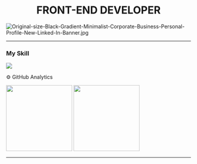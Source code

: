 
<h1 align="center" >FRONT-END DEVELOPER</h1 >

![Original-size-Black-Gradient-Minimalist-Corporate-Business-Personal-Profile-New-Linked-In-Banner.jpg](https://i.postimg.cc/xT9tv99T/Original-size-Black-Gradient-Minimalist-Corporate-Business-Personal-Profile-New-Linked-In-Banner.jpg)
<hr>


### My Skill
<img src="https://skillicons.dev/icons?i=js,html,css,ts,react,tailwind,astro,)](https://skillicons.dev" >

⚙️ GitHub Analytics
<div >
  <img height="180em"  src="https://github-readme-stats.vercel.app/api?username=MarcosApodaca&theme=dark&show_icons=true&hide_border=true&count_private=true"/>
  <img height="180em"  src="https://github-readme-stats.vercel.app/api/top-langs/?username=MarcosApodaca&theme=dark&show_icons=true&hide_border=true&layout=compact"/>
</div>
<hr>
